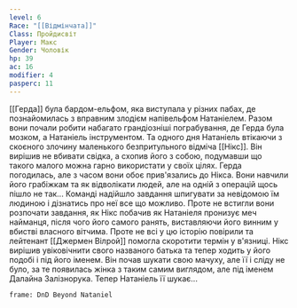 ```yaml
---
level: 6
Race: "[[Відмінчата]]"
Class: Пройдисвіт
Player: Макс
Gender: Чоловік
hp: 39
ac: 16
modifier: 4
pasperc: 11
---
```

[[Герда]] була бардом-ельфом, яка виступала у різних пабах, де познайомилась з вправним злодієм напівельфом Натаніелем. Разом вони почали робити набагато грандіозніші пограбування, де Герда була мозком, а Натаніель інструментом. Та одного дня Натаніель втікаючи з скоєного злочину маленького безпритульного відміча [[Нікс]]. Він вирішив не вбивати свідка, а схопив його з собою, подумавши що такого малого можна гарно використати у своїх цілях. Герда погодилась, але з часом вони обоє прив'язались до Нікса. Вони навчили його грабіжкам та як відволікати людей, але на одній з операцій щось пішло не так... 
Команді надійшло завдання шпигувати за невідомою їм людиною і дізнатись про неї все що можливо. Проте не встигли вони розпочати завдання, як Нікс побачив як Натаніеля пронизує меч найманця, після чого його самого ранять, виставляючи його винним у вбистві власного вітчима. Проте не всі у цю історію повірили та лейтенант [[Джермен Вілрой]] помогла скоротити термін у в'язниці. 
Нікс вирішив увіковічнити свого названого батька та тепер ходить у його подобі і під його іменем. Він почав шукати свою мачуху, але її і сліду не було, за те появилась жінка з таким самим виглядом, але під іменем Далайна Залізнорука. Тепер Натаніель її шукає...
```custom-frames
frame: DnD Beyond Nataniel
```
